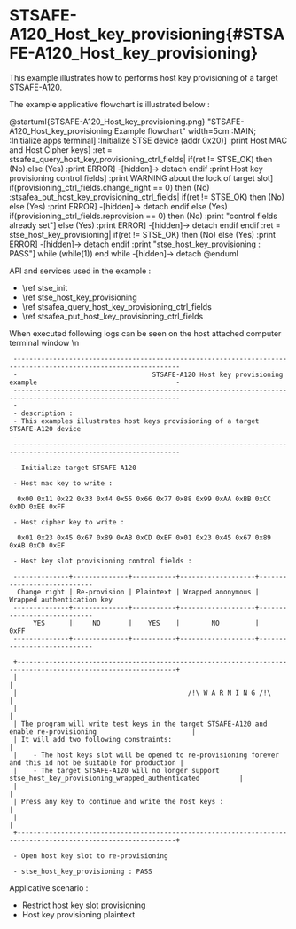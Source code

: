 # STSAFE-A120_Host_key_provisioning{#STSAFE-A120_Host_key_provisioning}

This example illustrates how to performs host key provisioning of a target STSAFE-A120.

The example applicative flowchart is illustrated below :

@startuml{STSAFE-A120_Host_key_provisioning.png} "STSAFE-A120_Host_key_provisioning Example flowchart" width=5cm
	:MAIN;
	:Initialize apps terminal]
	:Initialize STSE device (addr 0x20)]
	:print Host MAC and Host Cipher keys]
	:ret = stsafea_query_host_key_provisioning_ctrl_fields|
	if(ret != STSE_OK) then (No)
    else (Yes)
        :print ERROR]
        -[hidden]->
        detach
    endif
	:print Host key provisioning control fields]
	:print WARNING about the lock of target slot]
	if(provisioning_ctrl_fields.change_right == 0) then (No)
		:stsafea_put_host_key_provisioning_ctrl_fields|
		if(ret != STSE_OK) then (No)
		else (Yes)
			:print ERROR]
			-[hidden]->
			detach
		endif
    else (Yes)
		if(provisioning_ctrl_fields.reprovision == 0) then (No)
			:print "control fields already set"]
		else (Yes)
			:print ERROR]
			-[hidden]->
			detach
		endif
    endif
	:ret = stse_host_key_provisioning|
	if(ret != STSE_OK) then (No)
    else (Yes)
        :print ERROR]
        -[hidden]->
        detach
    endif
	:print "stse_host_key_provisioning : PASS"]
	while (while(1))
	end while
	-[hidden]->
	detach
@enduml

API and services used in the example :
 
- \ref stse_init
- \ref stse_host_key_provisioning
- \ref stsafea_query_host_key_provisioning_ctrl_fields
- \ref stsafea_put_host_key_provisioning_ctrl_fields

When executed following logs can be seen on the host attached computer terminal window \n

```
 ----------------------------------------------------------------------------------------------------------------
 -                                  STSAFE-A120 Host key provisioning example                                   -
 ----------------------------------------------------------------------------------------------------------------
 -
 - description :
 - This examples illustrates host keys provisioning of a target STSAFE-A120 device
 -
 ----------------------------------------------------------------------------------------------------------------

 - Initialize target STSAFE-A120

 - Host mac key to write :

  0x00 0x11 0x22 0x33 0x44 0x55 0x66 0x77 0x88 0x99 0xAA 0xBB 0xCC 0xDD 0xEE 0xFF

 - Host cipher key to write :

  0x01 0x23 0x45 0x67 0x89 0xAB 0xCD 0xEF 0x01 0x23 0x45 0x67 0x89 0xAB 0xCD 0xEF

 - Host key slot provisioning control fields :

 --------------+--------------+-----------+-------------------+----------------------------
  Change right | Re-provision | Plaintext | Wrapped anonymous | Wrapped authentication key
 --------------+--------------+-----------+-------------------+----------------------------
      YES      |     NO       |    YES    |        NO         |            0xFF
 --------------+--------------+-----------+-------------------+----------------------------

 +--------------------------------------------------------------------------------------------------------------+
 |                                                                                                              |
 |                                           /!\ W A R N I N G /!\                                              |
 |                                                                                                              |
 | The program will write test keys in the target STSAFE-A120 and enable re-provisioning                        |
 | It will add two following constraints:                                                                       |
 |    - The host keys slot will be opened to re-provisioning forever and this id not be suitable for production |
 |    - The target STSAFE-A120 will no longer support stse_host_key_provisioning_wrapped_authenticated          |
 |                                                                                                              |
 | Press any key to continue and write the host keys :                                                          |
 |                                                                                                              |
 +--------------------------------------------------------------------------------------------------------------+

 - Open host key slot to re-provisioning

 - stse_host_key_provisioning : PASS

```

Applicative scenario : 

- Restrict host key slot provisioning
- Host key provisioning plaintext
